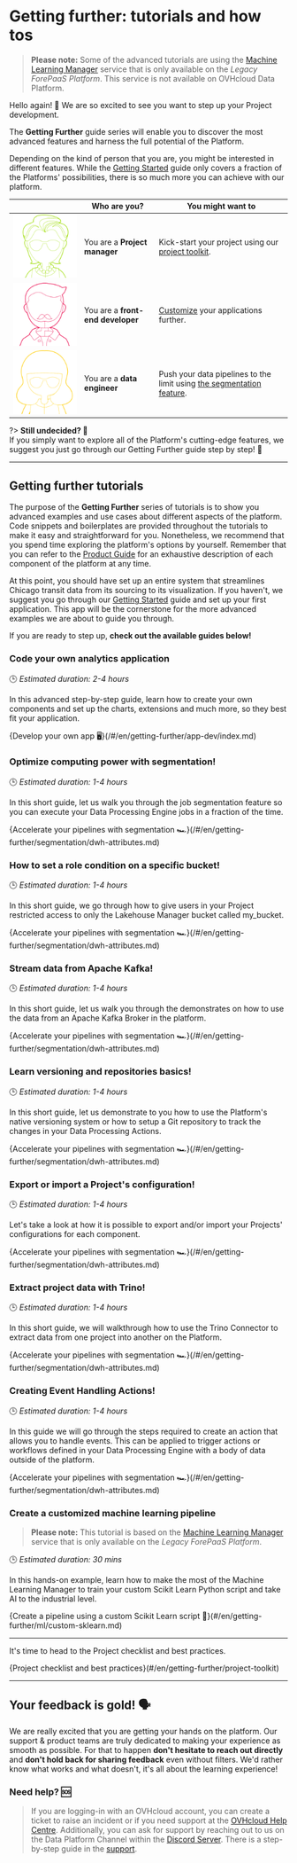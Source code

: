 # Getting further: tutorials and how tos

>**Please note:** Some of the advanced tutorials are using the [Machine Learning Manager](en/product/ml/index.md) service that is only available on the *Legacy ForePaaS Platform*. This service is not available on OVHcloud Data Platform.

Hello again! 👋 We are so excited to see you want to step up your Project development.  

The **Getting Further** guide series will enable you to discover the most advanced features and harness the full potential of the Platform. 


Depending on the kind of person that you are, you might be interested in different features. While the [Getting Started](/en/getting-started/index.md) guide only covers a fraction of the Platforms' possibilities, there is so much more you can achieve with our platform.


|      | Who are you?   | You might want to  | 
| :--: | ------------ | -------------------| 
|![Exemple Panel](picts/woman_green@1x-cropped.png ':size=100%') | You are a **Project manager** | Kick-start your project using our [project toolkit](en/getting-further/project-toolkit).  |
|![Exemple Panel](picts/man_red@1x-cropped.png ':size=100%') | You are a **front-end developer** | [Customize](en/getting-further/app-dev/index.md) your applications further. | 
|![Exemple Panel](picts/woman_yellow@1x-cropped.png ':size=100%') | You are a **data engineer** | Push your data pipelines to the limit using [the segmentation feature](/en/getting-further/segmentation/index). | 


  
?> **Still undecided? 🧐**  
If you simply want to explore all of the Platform's cutting-edge features, we suggest you just go through our Getting Further guide step by step! 👣

---
## Getting further tutorials

The purpose of the **Getting Further** series of tutorials is to show you advanced examples and use cases about different aspects of the platform. Code snippets and boilerplates are provided throughout the tutorials to make it easy and straightforward for you. Nonetheless, we recommend that you spend time exploring the platform's options by yourself. Remember that you can refer to the [Product Guide](/en/product/index) for an exhaustive description of each component of the platform at any time.

At this point, you should have set up an entire system that streamlines Chicago transit data from its sourcing to its visualization. If you haven't, we suggest you go through our [Getting Started](/en/getting-started/index.md) guide and set up your first application. This app will be the cornerstone for the more advanced examples we are about to guide you through.  

If you are ready to step up, **check out the available guides below!**



### Code your own analytics application

🕒 *Estimated duration: 2-4 hours*

In this advanced step-by-step guide, learn how to create your own components and set up the charts, extensions and much more, so they best fit your application.

{Develop your own app 🖥}(/#/en/getting-further/app-dev/index.md)



### Optimize computing power with segmentation!

🕒 *Estimated duration: 1-4 hours*

In this short guide, let us walk you through the job segmentation feature so you can execute your Data Processing Engine jobs in a fraction of the time. 

{Accelerate your pipelines with segmentation 🏎}(/#/en/getting-further/segmentation/dwh-attributes.md)


### How to set a role condition on a specific bucket!

🕒 *Estimated duration: 1-4 hours*

In this short guide, we go through how to give users in your Project restricted access to only the Lakehouse Manager bucket called my_bucket. 

{Accelerate your pipelines with segmentation 🏎}(/#/en/getting-further/segmentation/dwh-attributes.md)


### Stream data from Apache Kafka!

🕒 *Estimated duration: 1-4 hours*

In this short guide, let us walk you through the demonstrates on how to use the data from an Apache Kafka Broker in the platform. 

{Accelerate your pipelines with segmentation 🏎}(/#/en/getting-further/segmentation/dwh-attributes.md)



### Learn versioning and repositories basics!

🕒 *Estimated duration: 1-4 hours*

In this short guide, let us demonstrate to you how to use the Platform's native versioning system or how to setup a Git repository to track the changes in your Data Processing Actions. 

{Accelerate your pipelines with segmentation 🏎}(/#/en/getting-further/segmentation/dwh-attributes.md)


### Export or import a Project's configuration!

🕒 *Estimated duration: 1-4 hours*

Let's take a look at how it is possible to export and/or import your Projects' configurations for each component. 

{Accelerate your pipelines with segmentation 🏎}(/#/en/getting-further/segmentation/dwh-attributes.md)



### Extract project data with Trino!

🕒 *Estimated duration: 1-4 hours*

In this short guide, we will walkthrough how to use the Trino Connector to extract data from one project into another on the Platform. 

{Accelerate your pipelines with segmentation 🏎}(/#/en/getting-further/segmentation/dwh-attributes.md)



### Creating Event Handling Actions!

🕒 *Estimated duration: 1-4 hours*

In this guide we will go through the steps required to create an action that allows you to handle events. This can be applied to trigger actions or workflows defined in your Data Processing Engine with a body of data outside of the platform.

{Accelerate your pipelines with segmentation 🏎}(/#/en/getting-further/segmentation/dwh-attributes.md)



### Create a customized machine learning pipeline

>**Please note:** This tutorial is based on the [Machine Learning Manager](en/product/ml/index.md) service that is only available on the *Legacy ForePaaS Platform*.

🕒 *Estimated duration: 30 mins*

In this hands-on example, learn how to make the most of the Machine Learning Manager to train your custom Scikit Learn Python script and take AI to the industrial level.

{Create a pipeline using a custom Scikit Learn script 🤖}(#/en/getting-further/ml/custom-sklearn.md)

---

It's time to head to the Project checklist and best practices. 

{Project checklist and best practices}(#/en/getting-further/project-toolkit)

---

## Your feedback is gold! 🗣️

We are really excited that you are getting your hands on the platform. Our support & product teams are truly dedicated to making your experience as smooth as possible. For that to happen **don't hesitate to reach out directly** and **don't hold back for sharing feedback** even without filters. We'd rather know what works and what doesn't, it's all about the learning experience!


###  Need help? 🆘

> If you are logging-in with an OVHcloud account, you can create a ticket to raise an incident or if you need support at the [OVHcloud Help Centre](https://help.ovhcloud.com/csm/fr-home?id=csm_index). Additionally, you can ask for support by reaching out to us on the Data Platform Channel within the [Discord Server](https://discord.com/channels/850031577277792286/1163465539981672559). There is a step-by-step guide in the [support](/en/support/index.md).
